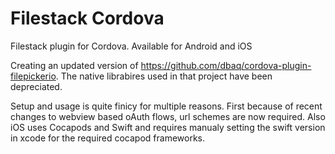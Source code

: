 # Filestack Cordova
Filestack plugin for Cordova. Available for Android and iOS

Creating an updated version of https://github.com/dbaq/cordova-plugin-filepickerio. 
The native librabires used in that project have been depreciated.

Setup and usage is quite finicy for multiple reasons. First because of recent changes to webview based oAuth flows, url schemes are now required. Also iOS uses Cocapods and Swift and requires manualy setting the swift version in xcode for the required cocapod frameworks. 
